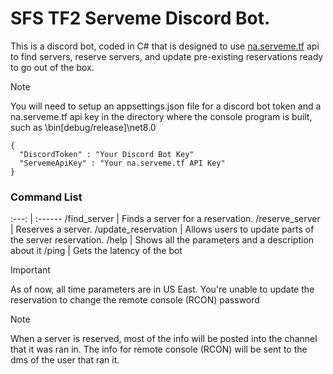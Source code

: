 # SFS TF2 Serveme Discord Bot.

This is a discord bot, coded in C# that is designed to use [na.serveme.tf](https://na.serveme.tf/) api to find servers, reserve servers, and update pre-existing reservations ready to go out of the box.

> [!NOTE]
> You will need to setup an appsettings.json file for a discord bot token and a na.serveme.tf api key in the directory where the console program is built, such as \bin\[debug/release]\net8.0
> ```
> {
>   "DiscordToken" : "Your Discord Bot Key"
>   "ServemeApiKey" : "Your na.serveme.tf API Key"
> }
> ```

### Command List
:---: | :------
/find_server | Finds a server for a reservation.
/reserve_server | Reserves a server.
/update_reservation | Allows users to update parts of the server reservation.
/help | Shows all the parameters and a description about it
/ping | Gets the latency of the bot

> [!IMPORTANT]
> As of now, all time parameters are in US East.
> You're unable to update the reservation to change the remote console (RCON) password

> [!NOTE]
> When a server is reserved, most of the info will be posted into the channel that it was ran in.
> The info for remote console (RCON) will be sent to the dms of the user that ran it.
